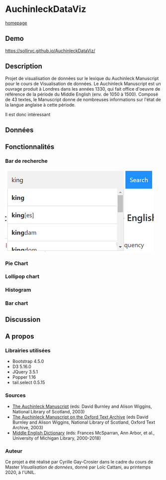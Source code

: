 # AuchinleckDataViz
[homepage](screenshots/homepage.png)

## Demo
https://solliryc.github.io/AuchinleckDataViz/

## Description
Projet de visualisation de données sur le lexique du Auchinleck Manuscript pour le cours de Visualisation de données.
Le Auchinleck Manuscript est un ouvrage produit à Londres dans les années 1330, qui fait office d'oeuvre de référence de la période du Middle English (env. de 1050 à 1500). Composé de 43 textes, le Manuscript donne de nombreuses informations sur l'état de la langue anglaise à cette période.

Il est donc intéressant 

## Données


## Fonctionnalités
### Bar de recherche
![alt text](screenshots/searchbar_1.PNG)

### Pie Chart
### Lollipop chart
### Histogram
### Bar chart

## Discussion


## A propos
### Librairies utilisées
* Bootstrap 4.5.0
* D3 5.16.0
* JQuery 3.5.1
* Popper 1.16
* tail.select 0.5.15

### Sources
* [The Auchinleck Manuscript](https://auchinleck.nls.uk/) (eds: David Burnley and Alison Wiggins, National Library of Scotland, 2003)
* <a href="https://ota.bodleian.ox.ac.uk/repository/xmlui/handle/20.500.12024/2493" target='_blank'>The Auchinleck Manuscript on the Oxford Text Archive</a> (eds David Burnley and Alison Wiggins, National Library of Scotland, Oxford Text Archive, 2003)
* <a href="https://quod.lib.umich.edu/m/middle-english-dictionary" target="_blank">Middle English Dictionary</a> (eds: Frances McSparran, Ann Arbor, et al., University of Michigan Library, 2000-2018)

### Auteur
Ce projet a été réalisé par Cyrille Gay-Crosier dans le cadre du cours de Master <i>Visualisation de données</i>, donné par Loïc Cattani, au printemps 2020, à l'UNIL.

